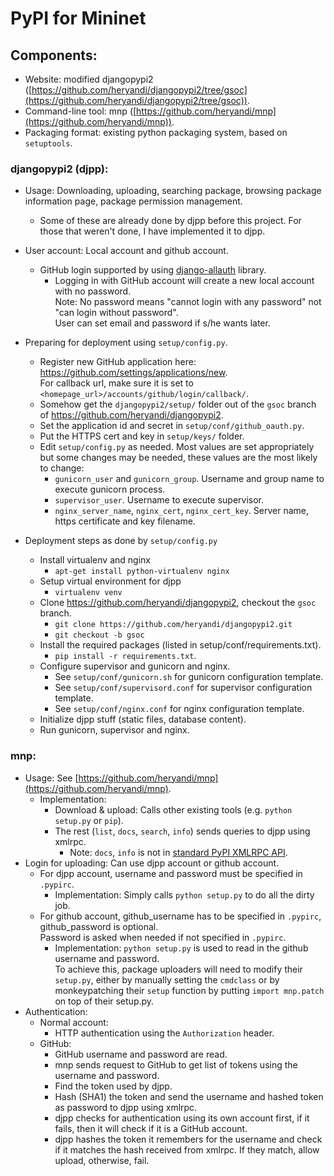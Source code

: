# PyPI for Mininet

## Components:
- Website: modified djangopypi2 ([https://github.com/heryandi/djangopypi2/tree/gsoc](https://github.com/heryandi/djangopypi2/tree/gsoc)).
- Command-line tool: mnp ([https://github.com/heryandi/mnp](https://github.com/heryandi/mnp)).
- Packaging format: existing python packaging system, based on `setuptools`.

### djangopypi2 (djpp):
- Usage: Downloading, uploading, searching package, browsing package information page, package permission management.
  - Some of these are already done by djpp before this project. For those that weren't done, I have implemented it to djpp.
- User account: Local account and github account.
  - GitHub login supported by using [django-allauth](https://github.com/pennersr/django-allauth) library.
     - Logging in with GitHub account will create a new local account with no password.  
       Note: No password means "cannot login with any password" not "can login without password".  
       User can set email and password if s/he wants later.
- Preparing for deployment using `setup/config.py`.
  - Register new GitHub application here: https://github.com/settings/applications/new.  
    For callback url, make sure it is set to `<homepage_url>/accounts/github/login/callback/`.
  - Somehow get the `djangopypi2/setup/` folder out of the `gsoc` branch of https://github.com/heryandi/djangopypi2.
  - Set the application id and secret in `setup/conf/github_oauth.py`.
  - Put the HTTPS cert and key in `setup/keys/` folder.
  - Edit `setup/config.py` as needed. Most values are set appropriately but some changes may be needed, these values are the most likely to change:
     - `gunicorn_user` and `gunicorn_group`. Username and group name to execute gunicorn process.
     - `supervisor_user`. Username to execute supervisor.
     - `nginx_server_name`, `nginx_cert`, `nginx_cert_key`. Server name, https certificate and key filename.

- Deployment steps as done by `setup/config.py`
  - Install virtualenv and nginx
     - `apt-get install python-virtualenv nginx`
  - Setup virtual environment for djpp
     - `virtualenv venv`
  - Clone https://github.com/heryandi/djangopypi2, checkout the `gsoc` branch.
     - `git clone https://github.com/heryandi/djangopypi2.git`
     - `git checkout -b gsoc`
  - Install the required packages (listed in setup/conf/requirements.txt).
     - `pip install -r requirements.txt`.
  - Configure supervisor and gunicorn and nginx.
     - See `setup/conf/gunicorn.sh` for gunicorn configuration template.
     - See `setup/conf/supervisord.conf` for supervisor configuration template.
     - See `setup/conf/nginx.conf` for nginx configuration template.
  - Initialize djpp stuff (static files, database content).
  - Run gunicorn, supervisor and nginx.
  
### mnp:
- Usage: See [https://github.com/heryandi/mnp](https://github.com/heryandi/mnp).
  - Implementation:
     - Download & upload: Calls other existing tools (e.g. `python setup.py` or `pip`).
     - The rest (`list`, `docs`, `search`, `info`) sends queries to djpp using xmlrpc.
         - Note: `docs`, `info` is not in [standard PyPI XMLRPC API](http://wiki.python.org/moin/PyPIXmlRpc).
- Login for uploading: Can use djpp account or github account.
  - For djpp account, username and password must be specified in `.pypirc`.
     - Implementation: Simply calls `python setup.py` to do all the dirty job.
  - For github account, github_username has to be specified in `.pypirc`, github_password is optional.  
    Password is asked when needed if not specified in `.pypirc`.
     - Implementation: `python setup.py` is used to read in the github username and password.  
       To achieve this, package uploaders will need to modify their `setup.py`, either by manually setting the `cmdclass` or by monkeypatching their `setup` function by putting `import mnp.patch` on top of their setup.py.
- Authentication:
  - Normal account:
     - HTTP authentication using the `Authorization` header.
  - GitHub:
     - GitHub username and password are read.
     - mnp sends request to GitHub to get list of tokens using the username and password.
     - Find the token used by djpp.
     - Hash (SHA1) the token and send the username and hashed token as password to djpp using xmlrpc.
     - djpp checks for authentication using its own account first, if it fails, then it will check if it is a GitHub account.
     - djpp hashes the token it remembers for the username and check if it matches the hash received from xmlrpc. If they match, allow upload, otherwise, fail.